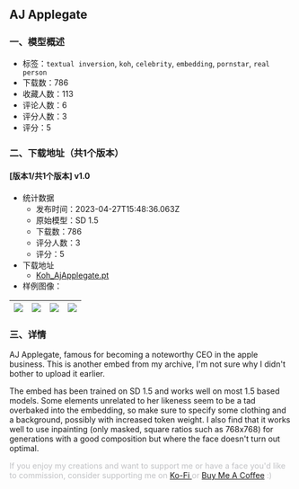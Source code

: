 ## AJ Applegate
### 一、模型概述

- 标签：`textual inversion`, `koh`, `celebrity`, `embedding`, `pornstar`, `real person`
- 下载数：786
- 收藏人数：113
- 评论人数：6
- 评分人数：3
- 评分：5

### 二、下载地址（共1个版本）

#### [版本1/共1个版本] v1.0

- 统计数据
  - 发布时间：2023-04-27T15:48:36.063Z
  - 原始模型：SD 1.5
  - 下载数：786
  - 评分人数：3
  - 评分：5
- 下载地址
  - [Koh_AjApplegate.pt](https://civitai.com/api/download/models/56687)
- 样例图像：

| <img src="https://image.civitai.com/xG1nkqKTMzGDvpLrqFT7WA/39b40348-ccd2-4fab-feb2-4613c4911500/width=450/614706.jpeg" /> | <img src="https://image.civitai.com/xG1nkqKTMzGDvpLrqFT7WA/278325c5-f9e8-4891-d1d3-a5c4d2dae500/width=450/614474.jpeg" /> | <img src="https://image.civitai.com/xG1nkqKTMzGDvpLrqFT7WA/6c8a029c-00b8-40f6-5309-014e7cd65200/width=450/614541.jpeg" /> | <img src="https://image.civitai.com/xG1nkqKTMzGDvpLrqFT7WA/e35cac36-5b7d-444d-d798-a44fadd91b00/width=450/614467.jpeg" /> |
| ---- | ---- | ---- | ---- |


### 三、详情
<p>AJ Applegate, famous for becoming a noteworthy CEO in the apple business. This is another embed from my archive, I'm not sure why I didn't bother to upload it earlier.</p><p>The embed has been trained on SD 1.5 and works well on most 1.5 based models. Some elements unrelated to her likeness seem to be a tad overbaked into the embedding, so make sure to specify some clothing and a background, possibly with increased token weight. I also find that it works well to use inpainting (only masked, square ratios such as 768x768) for generations with a good composition but where the face doesn't turn out optimal.</p><p><span style="color:rgb(193, 194, 197)">If you enjoy my creations and want to support me or have a face you'd like to commission, consider supporting me on </span><a target="_blank" rel="ugc" href="https://ko-fi.com/sdkoh">Ko-Fi</a><a target="_blank" rel="ugc" href="https://www.buymeacoffee.com/SDKoh"> </a><span style="color:rgb(193, 194, 197)">or </span><a target="_blank" rel="ugc" href="https://www.buymeacoffee.com/SDKoh">Buy Me A Coffee</a><span style="color:rgb(193, 194, 197)"> :)</span></p>